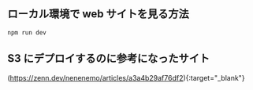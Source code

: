## ローカル環境で web サイトを見る方法

```
npm run dev
```

## S3 にデプロイするのに参考になったサイト

(https://zenn.dev/nenenemo/articles/a3a4b29af76df2){:target="_blank"}
